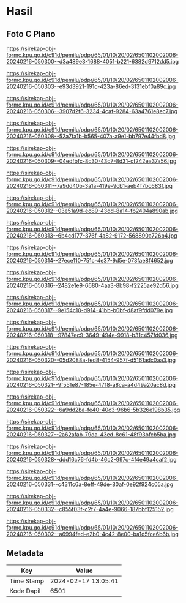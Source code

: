 # Hasil

## Foto C Plano

https://sirekap-obj-formc.kpu.go.id/c91d/pemilu/pdpr/65/01/10/20/02/6501102002006-20240216-050300--d3a489e3-1688-4051-b221-6382d9712dd5.jpg

https://sirekap-obj-formc.kpu.go.id/c91d/pemilu/pdpr/65/01/10/20/02/6501102002006-20240216-050303--e93d3921-191c-423a-86ed-3131ebf0a89c.jpg

https://sirekap-obj-formc.kpu.go.id/c91d/pemilu/pdpr/65/01/10/20/02/6501102002006-20240216-050306--3907d2f6-3234-4caf-9284-63a4761e8ec7.jpg

https://sirekap-obj-formc.kpu.go.id/c91d/pemilu/pdpr/65/01/10/20/02/6501102002006-20240216-050308--52a7fa1b-b565-407a-a9e1-bb797e44fbd8.jpg

https://sirekap-obj-formc.kpu.go.id/c91d/pemilu/pdpr/65/01/10/20/02/6501102002006-20240216-050309--04edfbfc-8c30-43c7-8d31-cf242ea37a56.jpg

https://sirekap-obj-formc.kpu.go.id/c91d/pemilu/pdpr/65/01/10/20/02/6501102002006-20240216-050311--7a9dd40b-3a1a-419e-9cb1-aeb4f7bc683f.jpg

https://sirekap-obj-formc.kpu.go.id/c91d/pemilu/pdpr/65/01/10/20/02/6501102002006-20240216-050312--03e51a9d-ec89-43dd-8a14-fb2404a890ab.jpg

https://sirekap-obj-formc.kpu.go.id/c91d/pemilu/pdpr/65/01/10/20/02/6501102002006-20240216-050313--6b4cd177-376f-4a82-9172-568890a726b4.jpg

https://sirekap-obj-formc.kpu.go.id/c91d/pemilu/pdpr/65/01/10/20/02/6501102002006-20240216-050314--27ece110-751c-4e37-9d5e-073fae8f4652.jpg

https://sirekap-obj-formc.kpu.go.id/c91d/pemilu/pdpr/65/01/10/20/02/6501102002006-20240216-050316--2482e1e9-6680-4aa3-8b98-f2225ae92d56.jpg

https://sirekap-obj-formc.kpu.go.id/c91d/pemilu/pdpr/65/01/10/20/02/6501102002006-20240216-050317--9e154c10-d914-41bb-b0bf-d8af9fdd079e.jpg

https://sirekap-obj-formc.kpu.go.id/c91d/pemilu/pdpr/65/01/10/20/02/6501102002006-20240216-050318--97847ec9-3649-494e-9918-b31c457fd036.jpg

https://sirekap-obj-formc.kpu.go.id/c91d/pemilu/pdpr/65/01/10/20/02/6501102002006-20240216-050320--05d2088a-fed8-4154-957f-d5161adc0aa3.jpg

https://sirekap-obj-formc.kpu.go.id/c91d/pemilu/pdpr/65/01/10/20/02/6501102002006-20240216-050321--9f551e87-185e-4718-a8ca-a4d49a20ac8d.jpg

https://sirekap-obj-formc.kpu.go.id/c91d/pemilu/pdpr/65/01/10/20/02/6501102002006-20240216-050322--6a9dd2ba-fe40-40c3-96b6-5b326e198b35.jpg

https://sirekap-obj-formc.kpu.go.id/c91d/pemilu/pdpr/65/01/10/20/02/6501102002006-20240216-050327--2a62afab-79da-43ed-8c61-48f93bfcb5ba.jpg

https://sirekap-obj-formc.kpu.go.id/c91d/pemilu/pdpr/65/01/10/20/02/6501102002006-20240216-050328--ddd16c76-fd4b-46c2-997c-4f4e49a4caf2.jpg

https://sirekap-obj-formc.kpu.go.id/c91d/pemilu/pdpr/65/01/10/20/02/6501102002006-20240216-050331--c4311c6a-8eff-49de-80af-0e92f924c05a.jpg

https://sirekap-obj-formc.kpu.go.id/c91d/pemilu/pdpr/65/01/10/20/02/6501102002006-20240216-050332--c855f03f-c2f7-4a4e-9066-187bbf125152.jpg

https://sirekap-obj-formc.kpu.go.id/c91d/pemilu/pdpr/65/01/10/20/02/6501102002006-20240216-050302--a6994fed-e2b0-4c42-8e00-ba1d5fce6b6b.jpg


## Metadata

| Key        | Value               |
| ---------- | ------------------- |
| Time Stamp | 2024-02-17 13:05:41 |
| Kode Dapil | 6501                |



